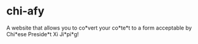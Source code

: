 # chi-afy

A website that allows you to co\*vert your co\*te\*t to a form acceptable by Chi\*ese Preside\*t Xi Ji\*pi\*g!
